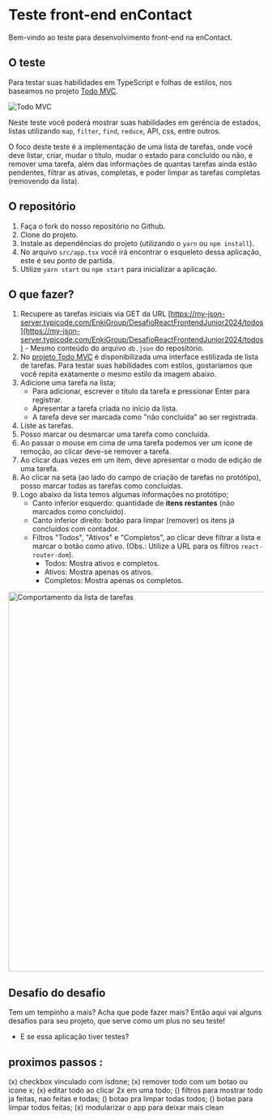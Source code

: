 # Teste front-end enContact

Bem-vindo ao teste para desenvolvimento front-end na enContact.

## O teste

Para testar suas habilidades em TypeScript e folhas de estilos, nos baseamos no projeto [Todo MVC](https://todomvc.com).

![Todo MVC](data/todos.png "Todo MVC")

Neste teste você poderá mostrar suas habilidades em gerência de estados, listas utilizando `map`, `filter`, `find`, `reduce`, API, css, entre outros.

O foco deste teste é a implementação de uma lista de tarefas, onde você deve listar, criar, mudar o título, mudar o estado para concluído ou não, e remover uma tarefa, além das informações de quantas tarefas ainda estão pendentes, filtrar as ativas, completas, e poder limpar as tarefas completas (removendo da lista).

## O repositório

1. Faça o fork do nosso repositório no Github.
2. Clone do projeto.
3. Instale as dependências do projeto (utilizando o `yarn` ou `npm install`).
4. No arquivo `src/app.tsx` você irá encontrar o esqueleto dessa aplicação, este é seu ponto de partida.
5. Utilize `yarn start` ou `npm start` para inicializar a aplicação.

## O que fazer?

1. Recupere as tarefas iniciais via GET da URL [https://my-json-server.typicode.com/EnkiGroup/DesafioReactFrontendJunior2024/todos](https://my-json-server.typicode.com/EnkiGroup/DesafioReactFrontendJunior2024/todos) - Mesmo conteúdo do arquivo `db.json` do repositório.
2. No [projeto Todo MVC](https://todomvc.com) é disponibilizada uma interface estilizada de lista de tarefas. Para testar suas habilidades com estilos, gostaríamos que você repita exatamente o mesmo estilo da imagem abaixo.
3. Adicione uma tarefa na lista;
   - Para adicionar, escrever o título da tarefa e pressionar Enter para registrar.
   - Apresentar a tarefa criada no início da lista.
   - A tarefa deve ser marcada como "não concluída" ao ser registrada.
4. Liste as tarefas.
5. Posso marcar ou desmarcar uma tarefa como concluída.
6. Ao passar o mouse em cima de uma tarefa podemos ver um ícone de remoção, ao clicar deve-se remover a tarefa.
7. Ao clicar duas vezes em um item, deve apresentar o modo de edição de uma tarefa.
8. Ao clicar na seta (ao lado do campo de criação de tarefas no protótipo), posso marcar todas as tarefas como concluídas.
9. Logo abaixo da lista temos algumas informações no protótipo;
   - Canto inferior esquerdo: quantidade de **itens restantes** (não marcados como concluído).
   - Canto inferior direito: botão para limpar (remover) os itens já concluídos com contador.
   - Filtros "Todos", "Ativos" e "Completos", ao clicar deve filtrar a lista e marcar o botão como ativo. (Obs.: Utilize a URL para os filtros `react-router-dom`).
     - Todos: Mostra ativos e completos.
     - Ativos: Mostra apenas os ativos.
     - Completos: Mostra apenas os completos.

<img src="data/todos.gif" alt="Comportamento da lista de tarefas" width="750">

## Desafio do desafio

Tem um tempinho a mais? Acha que pode fazer mais? Então aqui vai alguns desafios para seu projeto, que serve como um plus no seu teste!

- E se essa aplicação tiver testes?



## proximos passos : 

(x) checkbox vinculado com isdone;
(x) remover todo com um botao ou icone x;
(x) editar todo ao clicar 2x em uma todo;
() filtros para mostrar todo ja feitas, nao feitas e todas;
() botao pra limpar todas todos;
() botao para limpar todos feitas;
(x) modularizar o app para deixar mais clean

